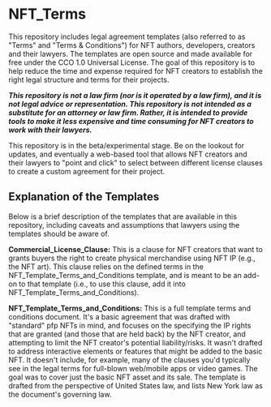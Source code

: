 # NFT_Terms
This repository includes legal agreement templates (also referred to as "Terms" and "Terms & Conditions") for NFT authors, developers, creators and their lawyers. The templates are open source and made available for free under the CCO 1.0 Universal License. The goal of this repository is to help reduce the time and expense required for NFT creators to establish the right legal structure and terms for their projects.

***This repository is not a law firm (nor is it operated by a law firm), and it is not legal advice or representation.  This repository is not intended as a substitute for an attorney or law firm.  Rather, it is intended to provide tools to make it less expensive and time consuming for NFT creators to work with their lawyers.***  

This repository is in the beta/experimental stage.  Be on the lookout for updates, and eventually a web-based tool that allows NFT creators and their lawyers to "point and click" to select between different license clauses to create a custom agreement for their project.

## Explanation of the Templates
Below is a brief description of the templates that are available in this repository, including caveats and assumptions that lawyers using the templates should be aware of.

**Commercial_License_Clause:** This is a clause for NFT creators that want to grants buyers the right to create physical merchandise using NFT IP (e.g., the NFT art).  This clause relies on the defined terms in the NFT_Template_Terms_and_Conditions template, and is meant to be an add-on to that template (i.e., to use this clause, add it into NFT_Template_Terms_and_Conditions).

**NFT_Template_Terms_and_Conditions:**  This is a full template terms and conditions document.  It's a basic agreement that was drafted with "standard" pfp NFTs in mind, and focuses on the specifying the IP rights that are granted (and those that are held back) by the NFT creator, and attempting to limit the NFT creator's potential liability/risks.  It wasn't drafted to address interactive elements or features that might be added to the basic NFT.  It doesn't include, for example, many of the clauses you'd typically see in the legal terms for full-blown web/mobile apps or video games.  The goal was to cover just the basic NFT asset and its sale. The template is drafted from the perspective of United States law, and lists New York law as the document's governing law. 

